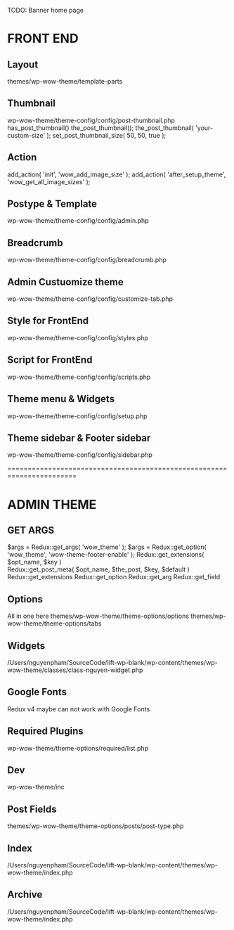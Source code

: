 
TODO: Banner home page 

# FRONT END 

## Layout 
themes/wp-wow-theme/template-parts

## Thumbnail 
<!-- Add size -->
<!-- Get all image size -->

wp-wow-theme/theme-config/config/post-thumbnail.php
has_post_thumbnail()
the_post_thumbnail();
the_post_thumbnail( 'your-custom-size' );
set_post_thumbnail_size( 50, 50, true ); 

## Action
add_action( 'init', 'wow_add_image_size' );
add_action( 'after_setup_theme', 'wow_get_all_image_sizes' );

## Postype & Template 
<!-- Add Thumbnail Column -->
<!-- Add Template to Edit/Add -->
wp-wow-theme/theme-config/config/admin.php

## Breadcrumb 
wp-wow-theme/theme-config/config/breadcrumb.php

## Admin Custuomize theme 
wp-wow-theme/theme-config/config/customize-tab.php

## Style for FrontEnd 
wp-wow-theme/theme-config/config/styles.php

## Script for FrontEnd 
wp-wow-theme/theme-config/config/scripts.php

## Theme menu & Widgets
wp-wow-theme/theme-config/config/setup.php

## Theme sidebar & Footer sidebar 
wp-wow-theme/theme-config/config/sidebar.php

=======================================================================
# ADMIN THEME

## GET ARGS
$args = Redux::get_args( 'wow_theme' );
$args = Redux::get_option( 'wow_theme', 'wow-theme-footer-enable' );
Redux::get_extensions( $opt_name, $key )	
Redux::get_post_meta( $opt_name, $the_post, $key, $default )	
Redux::get_extensions
Redux::get_option
Redux::get_arg
Redux::get_field

## Options 
All in one here
themes/wp-wow-theme/theme-options/options
themes/wp-wow-theme/theme-options/tabs

## Widgets 
/Users/nguyenpham/SourceCode/lift-wp-blank/wp-content/themes/wp-wow-theme/classes/class-nguyen-widget.php

## Google Fonts 
Redux v4 maybe can not work with Google Fonts

## Required Plugins 
wp-wow-theme/theme-options/required/list.php

## Dev 
wp-wow-theme/inc

## Post Fields 
themes/wp-wow-theme/theme-options/posts/post-type.php

## Index
/Users/nguyenpham/SourceCode/lift-wp-blank/wp-content/themes/wp-wow-theme/index.php

## Archive
/Users/nguyenpham/SourceCode/lift-wp-blank/wp-content/themes/wp-wow-theme/index.php

